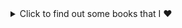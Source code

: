 <details>
  <summary>Click to find out some books that I ❤️</summary>
  
  ## BOOKS
  
  *Metamorphosis by Franz Kafka 📖
    * One of Kafka's best-known works, The Metamorphosis tells the story of salesman Gregor Samsa who wakes one morning to find himself inexplicably transformed into a huge insect             
      (German ungeheures Ungeziefer, literally "monstrous vermin"), subsequently struggling to adjust to this new condition.
      
  *Catch 22 by Joseph Heller 📖
      *Catch-22, satirical novel by American writer Joseph Heller, published in 1961. The work centres on Captain John Yossarian, an American bombardier stationed on a Mediterranean   
        island during World War II, and chronicles his desperate attempts to stay alive.
     
   *Crime and Punishment by Fyodor Dostoyevsky 📖
      *Crime and Punishment focuses on the mental anguish and moral dilemmas of Rodion Raskolnikov, an impoverished ex-student in Saint Petersburg who formulates a plan to kill an
      unscrupulous pawnbroker for her money.   



     
  
</details>
